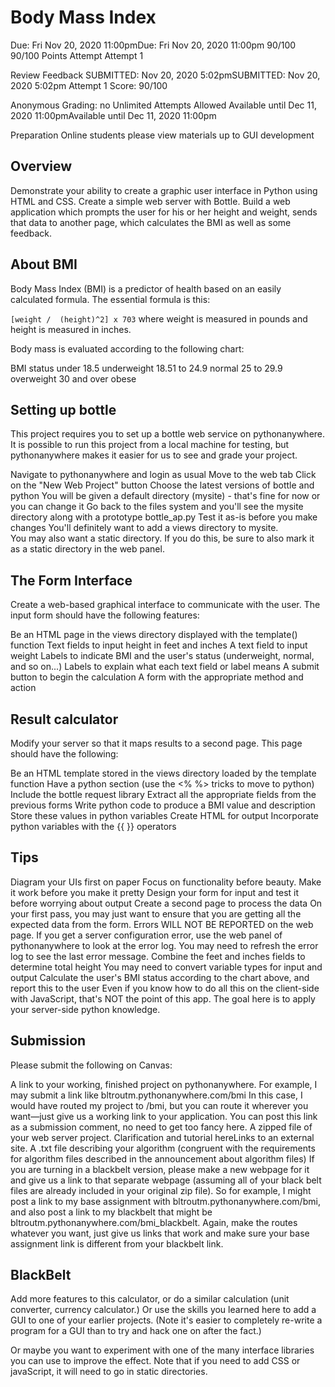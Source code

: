 # Body Mass Index
Due: Fri Nov 20, 2020 11:00pmDue: Fri Nov 20, 2020 11:00pm
90/100
90/100 Points
Attempt
Attempt 1

Review Feedback
SUBMITTED: Nov 20, 2020 5:02pmSUBMITTED: Nov 20, 2020 5:02pm
Attempt 1 Score:
90/100

Anonymous Grading:
no
Unlimited Attempts Allowed
Available until Dec 11, 2020 11:00pmAvailable until Dec 11, 2020 11:00pm

Preparation
Online students please view materials up to GUI development

## Overview
Demonstrate your ability to create a graphic user interface in Python using HTML and CSS. Create a simple web server with Bottle. Build a web application which prompts the user for his or her height and weight, sends that data to another page, which calculates the BMI as well as some feedback.

## About BMI
Body Mass Index (BMI) is a predictor of health based on an easily calculated formula. The essential formula is this:

```[weight /  (height)^2] x 703```
where weight is measured in pounds and height is measured in inches.

 

Body mass is evaluated according to the following chart:

BMI	status
under 18.5	underweight
18.51 to 24.9	normal
25 to 29.9	overweight
30 and over	obese
## Setting up bottle
This project requires you to set up a bottle web service on pythonanywhere.  It is possible to run this project from a local machine for testing, but pythonanywhere makes it easier for us to see and grade your project. 

Navigate to pythonanywhere and login as usual
Move to the web tab
Click on the "New Web Project" button
Choose the latest versions of bottle and python
You will be given a default directory (mysite) - that's fine for now or you can change it
Go back to the files system and you'll see the mysite directory along with a prototype bottle_ap.py
Test it as-is before you make changes
You'll definitely want to add a views directory to mysite.  
You may also want a static directory. If you do this, be sure to also mark it as a static directory in the web panel.
## The Form Interface
Create a web-based graphical interface to communicate with the user. The input form should have the following features:

Be an HTML page in the views directory displayed with the template() function
Text fields to input height in feet and inches
A text field to input weight
Labels to indicate BMI and the user's status (underweight, normal, and so on...)
Labels to explain what each text field or label means
A submit button to begin the calculation
A form with the appropriate method and action
## Result calculator
Modify your server so that it maps results to a second page.  This page should have the following:

Be an HTML template stored in the views directory loaded by the template function
Have a python section (use the <%  %> tricks to move to python)
Include the bottle request library
Extract all the appropriate fields from the previous forms
Write python code to produce a BMI value and description
Store these values in python variables
Create HTML for output
Incorporate python variables with the {{ }} operators
## Tips
Diagram your UIs first on paper
Focus on functionality before beauty.  Make it work before you make it pretty
Design your form for input and test it before worrying about output
Create a second page to process the data
On your first pass, you may just want to ensure that you are getting all the expected data from the form.
Errors WILL NOT BE REPORTED on the web page. If you get a server configuration error, use the web panel of pythonanywhere to look at the error log.  You may need to refresh the error log to see the last error message.
Combine the feet and inches fields to determine total height
You may need to convert variable types for input and output
Calculate the user's BMI status according to the chart above, and report this to the user
Even if you know how to do all this on the client-side with JavaScript, that's NOT the point of this app.  The goal here is to apply your server-side python knowledge.
## Submission
Please submit the following on Canvas:

A link to your working, finished project on pythonanywhere. For example, I may submit a link like
bltroutm.pythonanywhere.com/bmi
In this case, I would have routed my project to /bmi, but you can route it wherever you want—just give us a working link to your application. You can post this link as a submission comment, no need to get too fancy here.
A zipped file of your web server project. Clarification and tutorial hereLinks to an external site.
A .txt file describing your algorithm (congruent with the requirements for algorithm files described in the announcement about algorithm files)
If you are turning in a blackbelt version, please make a new webpage for it and give us a link to that separate webpage (assuming all of your black belt files are already included in your original zip file). So for example, I might post a link to my base assignment with bltroutm.pythonanywhere.com/bmi, and also post a link to my blackbelt that might be bltroutm.pythonanywhere.com/bmi_blackbelt. Again, make the routes whatever you want, just give us links that work and make sure your base assignment link is different from your blackbelt link.
## BlackBelt
Add more features to this calculator, or do a similar calculation (unit converter, currency calculator.) Or use the skills you learned here to add a GUI to one of your earlier projects. (Note it's easier to completely re-write a program for a GUI than to try and hack one on after the fact.)

Or maybe you want to experiment with one of the many interface libraries you can use to improve the effect.  Note that if you need to add CSS or javaScript, it will need to go in static directories.
